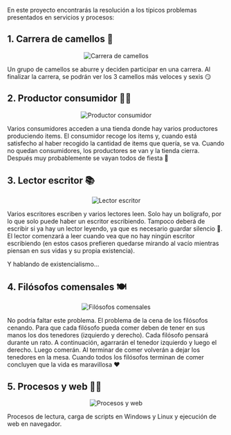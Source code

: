 En este proyecto encontrarás la resolución a los típicos problemas presentados en servicios y procesos:

## 1. Carrera de camellos 🐫
<p align="center">
  <img src="https://i.imgur.com/nJBo72s.png" alt="Carrera de camellos"/>
  </p>
Un grupo de camellos se aburre y deciden participar en una carrera. Al finalizar la carrera, se podrán ver los 3 camellos más veloces y sexis 😏

## 2. Productor consumidor 👷‍♀️

<p align="center">
  <img src="https://i.imgur.com/6x2TvvY.png" alt="Productor consumidor"/>
  </p>

Varios consumidores acceden a una tienda donde hay varios productores produciendo items. El consumidor recoge los items y, cuando está satisfecho al haber recogido la cantidad de items que quería, se va. Cuando no quedan consumidores, los productores se van y la tienda cierra. Después muy probablemente se vayan todos de fiesta 🥳

## 3. Lector escritor 📚

<p align="center">
  <img src="https://i.imgur.com/FYUPUa2.png" alt="Lector escritor"/>
  </p>

Varios escritores escriben y varios lectores leen. Solo hay un bolígrafo, por lo que solo puede haber un escritor escribiendo. Tampoco deberá de escribir si ya hay un lector leyendo, ya que es necesario guardar silencio 🤫. El lector comenzará a leer cuando vea que no hay ningún escritor escribiendo (en estos casos prefieren quedarse mirando al vacío mientras piensan en sus vidas y su propia existencia).

Y hablando de existencialismo...

## 4. Filósofos comensales 🍽
<p align="center">
  <img src="https://i.imgur.com/W53CQZX.png" alt="Filósofos comensales"/>
  </p>

No podría faltar este problema. El problema de la cena de los filósofos cenando. Para que cada filósofo pueda comer deben de tener en sus manos los dos tenedores (izquierdo y derecho). Cada filósofo pensará durante un rato. A continuación, agarrarán el tenedor izquierdo y luego el derecho. Luego comerán. Al terminar de comer volverán a dejar los tenedores en la mesa. Cuando todos los filósofos terminan de comer concluyen que la vida es maravillosa ♥

## 5. Procesos y web 👨‍💻
<p align="center">
  <img src="https://i.imgur.com/FYUPUa2.png" alt="Procesos y web"/>
  </p>
Procesos de lectura, carga de scripts en Windows y Linux y ejecución de web en navegador.
